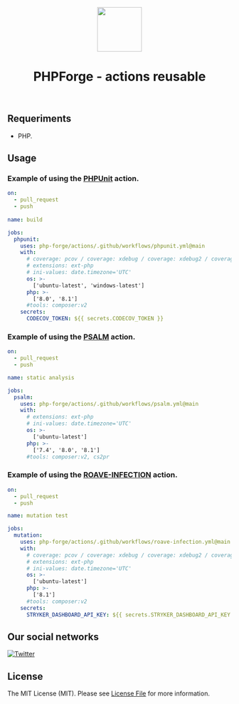 <p align="center">
    <a href="https://github.com/php-forge/reusable-actions" target="_blank">
        <img src="https://avatars.githubusercontent.com/u/103309199?s=400&u=ca3561c692f53ed7eb290d3bb226a2828741606f&v=4" height="100px">
    </a>
    <h1 align="center">PHPForge - actions reusable</h1>
    <br>
</p>

## Requeriments

- PHP.

## Usage

### Example of using the [PHPUnit](https://github.com/sebastianbergmann/phpunit) action.

```yml
on:
  - pull_request
  - push
  
name: build

jobs:
  phpunit:
    uses: php-forge/actions/.github/workflows/phpunit.yml@main
    with:
      # coverage: pcov / coverage: xdebug / coverage: xdebug2 / coverage: none 
      # extensions: ext-php 
      # ini-values: date.timezone='UTC'      
      os: >-
        ['ubuntu-latest', 'windows-latest']
      php: >-
        ['8.0', '8.1']
      #tools: composer:v2 
    secrets:
      CODECOV_TOKEN: ${{ secrets.CODECOV_TOKEN }}
```

### Example of using the [PSALM](https://github.com/vimeo/psalm) action.

```yml
on:
  - pull_request
  - push

name: static analysis

jobs:
  psalm:
    uses: php-forge/actions/.github/workflows/psalm.yml@main
    with:
      # extensions: ext-php 
      # ini-values: date.timezone='UTC'       
      os: >-
        ['ubuntu-latest']
      php: >-
        ['7.4', '8.0', '8.1']
      #tools: composer:v2, cs2pr 
```

### Example of using the [ROAVE-INFECTION](https://github.com/roave/infection-static-analysis-plugin) action.

```yml
on:
  - pull_request
  - push

name: mutation test

jobs:
  mutation:
    uses: php-forge/actions/.github/workflows/roave-infection.yml@main
    with:
      # coverage: pcov / coverage: xdebug / coverage: xdebug2 / coverage: none 
      # extensions: ext-php
      # ini-values: date.timezone='UTC'   
      os: >-
        ['ubuntu-latest']
      php: >-
        ['8.1']
      #tools: composer:v2        
    secrets:
      STRYKER_DASHBOARD_API_KEY: ${{ secrets.STRYKER_DASHBOARD_API_KEY }}
```

## Our social networks

[![Twitter](https://img.shields.io/badge/twitter-follow-1DA1F2?logo=twitter&logoColor=1DA1F2&labelColor=555555?style=flat)](https://twitter.com/Terabytesoftw)

## License

The MIT License (MIT). Please see [License File](LICENSE.md) for more information.
